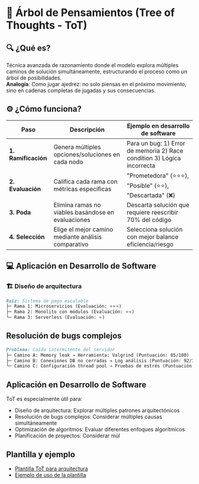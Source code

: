# 🌳 Árbol de Pensamientos (Tree of Thoughts - ToT)

## 🔍 ¿Qué es?
Técnica avanzada de razonamiento donde el modelo explora múltiples caminos de solución simultáneamente, estructurando el proceso como un árbol de posibilidades.  
**Analogía**: Como jugar ajedrez: no solo piensas en el próximo movimiento, sino en cadenas completas de jugadas y sus consecuencias.

## ⚙️ ¿Cómo funciona?
| Paso         | Descripción                                                                 | Ejemplo en desarrollo de software                     |
|--------------|-----------------------------------------------------------------------------|-------------------------------------------------------|
| **1. Ramificación** | Genera múltiples opciones/soluciones en cada nodo                           | Para un bug: 1) Error de memoria 2) Race condition 3) Lógica incorrecta |
| **2. Evaluación**   | Califica cada rama con métricas específicas                                 | "Prometedora" (⭐️⭐️⭐️), "Posible" (⭐️⭐️), "Descartada" (❌) |
| **3. Poda**         | Elimina ramas no viables basándose en evaluaciones                          | Descarta solución que requiere reescribir 70% del código |
| **4. Selección**    | Elige el mejor camino mediante análisis comparativo                         | Selecciona solución con mejor balance eficiencia/riesgo |

## 💻 Aplicación en Desarrollo de Software
### 🏗️ Diseño de arquitectura
```markdown
Raíz: Sistema de pago escalable
├─ Rama 1: Microservicios (Evaluación: ⭐️⭐️⭐️)
├─ Rama 2: Monolito con módulos (Evaluación: ⭐️⭐️)
└─ Rama 3: Serverless (Evaluación: ⭐️)
```

## Resolución de bugs complejos
```markdown
Problema: Caída intermitente del servidor
├─ Camino A: Memory leak → Herramienta: Valgrind (Puntuación: 85/100)
├─ Camino B: Conexiones DB no cerradas → Log análisis (Puntuación: 92/100)
└─ Camino C: Configuración thread pool → Pruebas de estrés (Puntuación: 78/100)
```

## Aplicación en Desarrollo de Software
ToT es especialmente útil para:

- Diseño de arquitectura: Explorar múltiples patrones arquitectónicos
- Resolución de bugs complejos: Considerar múltiples causas simultáneamente
- Optimización de algoritmos: Evaluar diferentes enfoques algorítmicos
- Planificación de proyectos: Considerar múl

## Plantilla y ejemplo
- [Plantilla ToT para arquitectura](./example-tot/plantilla1.md)
- [Ejemplo de uso de la plantilla](./example-tot/example1.md)

